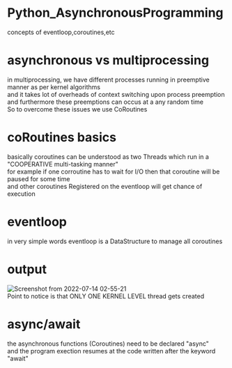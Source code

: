 # Python_AsynchronousProgramming
concepts of eventloop,coroutines,etc
# asynchronous vs multiprocessing  
in multiprocessing, we have different processes running in preemptive manner as per kernel algorithms  
and it takes lot of overheads of context switching upon process preemption  
and furthermore these preemptions can occus at a any random time  
So to overcome these issues we use CoRoutines  
# coRoutines basics  
basically coroutines can be understood as two Threads which run in a "COOPERATIVE multi-tasking manner"  
for example if one corroutine has to wait for I/O then that coroutine will be paused for some time  
and other coroutines Registered on the eventloop will get chance of execution  
# eventloop  
in very simple words eventloop is a DataStructure to manage all coroutines  
# output  
![Screenshot from 2022-07-14 02-55-21](https://user-images.githubusercontent.com/72104547/178840803-47b67747-a19a-4f7a-9026-4a8a25eeb7ec.png)  
Point to notice is that ONLY ONE KERNEL LEVEL thread gets created  
# async/await  
the asynchronous functions (Coroutines) need to be declared "async"  
and the program exection resumes at the code written after the keyword "await"
